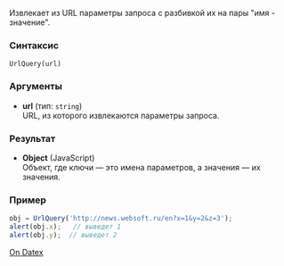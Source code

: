Извлекает из URL параметры запроса с разбивкой их на пары "имя - значение".

### Синтаксис
`UrlQuery(url)`

### Аргументы
- **url** (тип: `string`)  
    URL, из которого извлекаются параметры запроса.

### Результат
- **Object** (JavaScript)  
    Объект, где ключи — это имена параметров, а значения — их значения.

### Пример
```js
obj = UrlQuery('http://news.websoft.ru/en?x=1&y=2&z=3');   
alert(obj.x);   // выведет 1 
alert(obj.y);  // выведет 2
```

[On Datex](http://docs.datex.ru/article.htm?id=5620276892448878844)